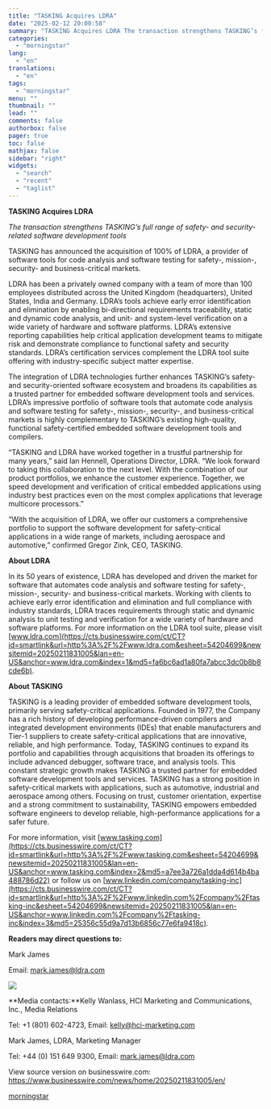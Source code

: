 ```yaml
---
title: "TASKING Acquires LDRA"
date: "2025-02-12 20:00:58"
summary: "TASKING Acquires LDRA The transaction strengthens TASKING’s full range of safety- and security-related software development tools TASKING has announced the acquisition of 100% of LDRA, a provider of software tools for code analysis and software testing for safety-, mission-, security- and business-critical markets. LDRA has been a privately owned company..."
categories:
  - "morningstar"
lang:
  - "en"
translations:
  - "en"
tags:
  - "morningstar"
menu: ""
thumbnail: ""
lead: ""
comments: false
authorbox: false
pager: true
toc: false
mathjax: false
sidebar: "right"
widgets:
  - "search"
  - "recent"
  - "taglist"
---
```


**TASKING Acquires LDRA**

*The transaction strengthens TASKING’s full range of safety- and security-related software development tools*

TASKING has announced the acquisition of 100% of LDRA, a provider of software tools for code analysis and software testing for safety-, mission-, security- and business-critical markets.

LDRA has been a privately owned company with a team of more than 100 employees distributed across the United Kingdom (headquarters), United States, India and Germany. LDRA’s tools achieve early error identification and elimination by enabling bi-directional requirements traceability, static and dynamic code analysis, and unit- and system-level verification on a wide variety of hardware and software platforms. LDRA’s extensive reporting capabilities help critical application development teams to mitigate risk and demonstrate compliance to functional safety and security standards. LDRA’s certification services complement the LDRA tool suite offering with industry-specific subject matter expertise.

The integration of LDRA technologies further enhances TASKING’s safety- and security-oriented software ecosystem and broadens its capabilities as a trusted partner for embedded software development tools and services. LDRA’s impressive portfolio of software tools that automate code analysis and software testing for safety-, mission-, security-, and business-critical markets is highly complementary to TASKING’s existing high-quality, functional safety-certified embedded software development tools and compilers.

“TASKING and LDRA have worked together in a trustful partnership for many years,” said Ian Hennell, Operations Director, LDRA. “We look forward to taking this collaboration to the next level. With the combination of our product portfolios, we enhance the customer experience. Together, we speed development and verification of critical embedded applications using industry best practices even on the most complex applications that leverage multicore processors.”

“With the acquisition of LDRA, we offer our customers a comprehensive portfolio to support the software development for safety-critical applications in a wide range of markets, including aerospace and automotive,” confirmed Gregor Zink, CEO, TASKING.

**About LDRA**

In its 50 years of existence, LDRA has developed and driven the market for software that automates code analysis and software testing for safety-, mission-, security- and business-critical markets. Working with clients to achieve early error identification and elimination and full compliance with industry standards, LDRA traces requirements through static and dynamic analysis to unit testing and verification for a wide variety of hardware and software platforms. For more information on the LDRA tool suite, please visit [www.ldra.com](https://cts.businesswire.com/ct/CT?id=smartlink&url=http%3A%2F%2Fwww.ldra.com&esheet=54204699&newsitemid=20250211831005&lan=en-US&anchor=www.ldra.com&index=1&md5=fa6bc6ad1a80fa7abcc3dc0b8b8cde6b).

**About TASKING**

TASKING is a leading provider of embedded software development tools, primarily serving safety-critical applications. Founded in 1977, the Company has a rich history of developing performance-driven compilers and integrated development environments (IDEs) that enable manufacturers and Tier-1 suppliers to create safety-critical applications that are innovative, reliable, and high performance. Today, TASKING continues to expand its portfolio and capabilities through acquisitions that broaden its offerings to include advanced debugger, software trace, and analysis tools. This constant strategic growth makes TASKING a trusted partner for embedded software development tools and services. TASKING has a strong position in safety-critical markets with applications, such as automotive, industrial and aerospace among others. Focusing on trust, customer orientation, expertise and a strong commitment to sustainability, TASKING empowers embedded software engineers to develop reliable, high-performance applications for a safer future.

For more information, visit [www.tasking.com](https://cts.businesswire.com/ct/CT?id=smartlink&url=http%3A%2F%2Fwww.tasking.com&esheet=54204699&newsitemid=20250211831005&lan=en-US&anchor=www.tasking.com&index=2&md5=a7ee3a726a1dda4d614b4ba488786d22) or follow us on [www.linkedin.com/company/tasking-inc](https://cts.businesswire.com/ct/CT?id=smartlink&url=http%3A%2F%2Fwww.linkedin.com%2Fcompany%2Ftasking-inc&esheet=54204699&newsitemid=20250211831005&lan=en-US&anchor=www.linkedin.com%2Fcompany%2Ftasking-inc&index=3&md5=25356c55d9a7d13b6856c77e6fa9418c).

**Readers may direct questions to:**

Mark James
  
Email: [mark.james@ldra.com](mailto:mark.james@ldra.com)

 ![](https://cts.businesswire.com/ct/CT?id=bwnews&sty=20250211831005r1&sid=mstr3&distro=nx&lang=en)

**Media contacts:**Kelly Wanlass, HCI Marketing and Communications, Inc., Media Relations
  
Tel: +1 (801) 602-4723, Email: [kelly@hci-marketing.com](mailto:kelly@hci-marketing.com)

Mark James, LDRA, Marketing Manager
  
Tel: +44 (0) 151 649 9300, Email: [mark.james@ldra.com](mailto:mark.james@ldra.com)

View source version on businesswire.com: <https://www.businesswire.com/news/home/20250211831005/en/>

[morningstar](https://www.morningstar.com/news/business-wire/20250211831005/tasking-acquires-ldra)
